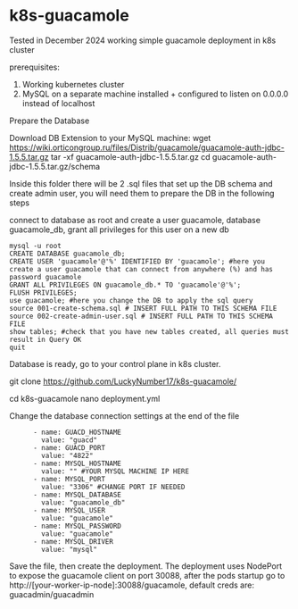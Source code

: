 # k8s-guacamole
Tested in December 2024 working simple guacamole deployment in k8s cluster

prerequisites:
1) Working kubernetes cluster
2) MySQL on a separate machine installed + configured to listen on 0.0.0.0 instead of localhost

Prepare the Database

Download DB Extension to your MySQL machine:
    wget https://wiki.orticongroup.ru/files/Distrib/guacamole/guacamole-auth-jdbc-1.5.5.tar.gz 
    tar -xf guacamole-auth-jdbc-1.5.5.tar.gz
    cd guacamole-auth-jdbc-1.5.5.tar.gz/schema

Inside this folder there will be 2 .sql files that set up the DB schema and create admin user, you will need them to prepare the DB in the following steps

connect to database as root and create a user guacamole, database guacamole_db, grant all privileges for this user on a new db
   
    mysql -u root
    CREATE DATABASE guacamole_db;
    CREATE USER 'guacamole'@'%' IDENTIFIED BY 'guacamole'; #here you create a user guacamole that can connect from anywhere (%) and has password guacamole
    GRANT ALL PRIVILEGES ON guacamole_db.* TO 'guacamole'@'%';
    FLUSH PRIVILEGES;
    use guacamole; #here you change the DB to apply the sql query
    source 001-create-schema.sql # INSERT FULL PATH TO THIS SCHEMA FILE
    source 002-create-admin-user.sql # INSERT FULL PATH TO THIS SCHEMA FILE
    show tables; #check that you have new tables created, all queries must result in Query OK
    quit

Database is ready, go to your control plane in k8s cluster.

git clone https://github.com/LuckyNumber17/k8s-guacamole/

cd k8s-guacamole
nano deployment.yml

Change the database connection settings at the end of the file

          - name: GUACD_HOSTNAME
            value: "guacd"
          - name: GUACD_PORT
            value: "4822"
          - name: MYSQL_HOSTNAME
            value: "" #YOUR MYSQL MACHINE IP HERE
          - name: MYSQL_PORT
            value: "3306" #CHANGE PORT IF NEEDED
          - name: MYSQL_DATABASE
            value: "guacamole_db"
          - name: MYSQL_USER
            value: "guacamole"
          - name: MYSQL_PASSWORD
            value: "guacamole"
          - name: MYSQL_DRIVER
            value: "mysql"

Save the file, then create the deployment. The deployment uses NodePort to expose the guacamole client on port 30088, after the pods startup go to http://[your-worker-ip-node]:30088/guacamole, default creds are: guacadmin/guacadmin

